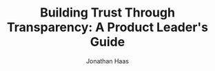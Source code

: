 ---
author: Jonathan Haas
pubDate: 2024-04-11
title: "Building Trust Through Transparency: A Product Leader's Guide"
description: "How transparent product development practices can foster trust and drive better outcomes in software teams"
tags:
  - product
  - leadership
  - strategy
  - culture
image:
  url: '/images/trust-transparency.png'
  alt: "A clear glass building symbolizing transparency in organizational structure"
--- 